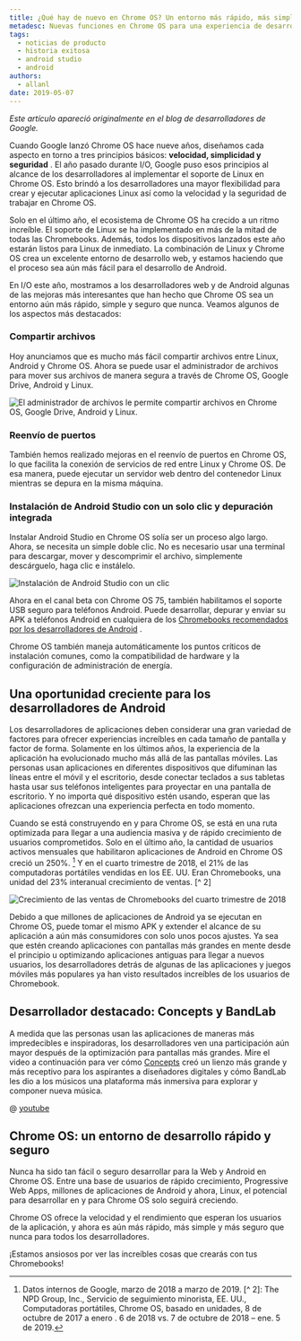 ```yaml
---
title: ¿Qué hay de nuevo en Chrome OS? Un entorno más rápido, más simple y más seguro para desarrolladores web y Android
metadesc: Nuevas funciones en Chrome OS para una experiencia de desarrollador más optimizada.
tags:
  - noticias de producto
  - historia exitosa
  - android studio
  - android
authors:
  - allanl
date: 2019-05-07
---
```


_Este artículo apareció originalmente en el blog de desarrolladores de Google._

Cuando Google lanzó Chrome OS hace nueve años, diseñamos cada aspecto en torno a tres principios básicos: **velocidad, simplicidad y seguridad** . El año pasado durante I/O, Google puso esos principios al alcance de los desarrolladores al implementar el soporte de Linux en Chrome OS. Esto brindó a los desarrolladores una mayor flexibilidad para crear y ejecutar aplicaciones Linux así como la velocidad y la seguridad de trabajar en Chrome OS.

Solo en el último año, el ecosistema de Chrome OS ha crecido a un ritmo increíble. El soporte de Linux se ha implementado en más de la mitad de todas las Chromebooks. Además, todos los dispositivos lanzados este año estarán listos para Linux de inmediato. La combinación de Linux y Chrome OS crea un excelente entorno de desarrollo web, y estamos haciendo que el proceso sea aún más fácil para el desarrollo de Android.

En I/O este año, mostramos a los desarrolladores web y de Android algunas de las mejoras más interesantes que han hecho que Chrome OS sea un entorno aún más rápido, simple y seguro que nunca. Veamos algunos de los aspectos más destacados:

### Compartir archivos

Hoy anunciamos que es mucho más fácil compartir archivos entre Linux, Android y Chrome OS. Ahora se puede usar el administrador de archivos para mover sus archivos de manera segura a través de Chrome OS, Google Drive, Android y Linux.

![El administrador de archivos le permite compartir archivos en Chrome OS, Google Drive, Android y Linux.](/images/posts/chromeos-io-19/file-sharing.gif)

### Reenvío de puertos

También hemos realizado mejoras en el reenvío de puertos en Chrome OS, lo que facilita la conexión de servicios de red entre Linux y Chrome OS. De esa manera, puede ejecutar un servidor web dentro del contenedor Linux mientras se depura en la misma máquina.

### Instalación de Android Studio con un solo clic y depuración integrada

Instalar Android Studio en Chrome OS solía ser un proceso algo largo. Ahora, se necesita un simple doble clic. No es necesario usar una terminal para descargar, mover y descomprimir el archivo, simplemente descárguelo, haga clic e instálelo.

![Instalación de Android Studio con un clic](/images/posts/chromeos-io-19/one-click-install-android-studio.png)

Ahora en el canal beta con Chrome OS 75, también habilitamos el soporte USB seguro para teléfonos Android. Puede desarrollar, depurar y enviar su APK a teléfonos Android en cualquiera de los [Chromebooks recomendados por los desarrolladores de Android](https://developer.android.com/studio#Requirements) .

Chrome OS también maneja automáticamente los puntos críticos de instalación comunes, como la compatibilidad de hardware y la configuración de administración de energía.

## Una oportunidad creciente para los desarrolladores de Android

Los desarrolladores de aplicaciones deben considerar una gran variedad de factores para ofrecer experiencias increíbles en cada tamaño de pantalla y factor de forma. Solamente en los últimos años, la experiencia de la aplicación ha evolucionado mucho más allá de las pantallas móviles. Las personas usan aplicaciones en diferentes dispositivos que difuminan las líneas entre el móvil y el escritorio, desde conectar teclados a sus tabletas hasta usar sus teléfonos inteligentes para proyectar en una pantalla de escritorio. Y no importa qué dispositivo estén usando, esperan que las aplicaciones ofrezcan una experiencia perfecta en todo momento.

Cuando se está construyendo en y para Chrome OS, se está en una ruta optimizada para llegar a una audiencia masiva y de rápido crecimiento de usuarios comprometidos. Solo en el último año, la cantidad de usuarios activos mensuales que habilitaron aplicaciones de Android en Chrome OS creció un 250%. [^ 1] Y en el cuarto trimestre de 2018, el 21% de las computadoras portátiles vendidas en los EE. UU. Eran Chromebooks, una unidad del 23% interanual crecimiento de ventas. [^ 2]

[^ 1]: Datos internos de Google, marzo de 2018 a marzo de 2019. [^ 2]: The NPD Group, Inc., Servicio de seguimiento minorista, EE. UU., Computadoras portátiles, Chrome OS, basado en unidades, 8 de octubre de 2017 a enero . 6 de 2018 vs. 7 de octubre de 2018 – ene. 5 de 2019.

![Crecimiento de las ventas de Chromebooks del cuarto trimestre de 2018](/images/posts/chromeos-io-19/q4-2018-chromebooks-sales.gif)

Debido a que millones de aplicaciones de Android ya se ejecutan en Chrome OS, puede tomar el mismo APK y extender el alcance de su aplicación a aún más consumidores con solo unos pocos ajustes. Ya sea que estén creando aplicaciones con pantallas más grandes en mente desde el principio u optimizando aplicaciones antiguas para llegar a nuevos usuarios, los desarrolladores detrás de algunas de las aplicaciones y juegos móviles más populares ya han visto resultados increíbles de los usuarios de Chromebook.

## Desarrollador destacado: Concepts y BandLab

A medida que las personas usan las aplicaciones de maneras más impredecibles e inspiradoras, los desarrolladores ven una participación aún mayor después de la optimización para pantallas más grandes. Mire el video a continuación para ver cómo [Concepts](/{{locale.code}}/stories/concepts) creó un lienzo más grande y más receptivo para los aspirantes a diseñadores digitales y cómo BandLab les dio a los músicos una plataforma más inmersiva para explorar y componer nueva música.

@ [youtube](https://www.youtube.com/watch?v=ypTbEKzwMEo)

## Chrome OS: un entorno de desarrollo rápido y seguro

Nunca ha sido tan fácil o seguro desarrollar para la Web y Android en Chrome OS. Entre una base de usuarios de rápido crecimiento, Progressive Web Apps, millones de aplicaciones de Android y ahora, Linux, el potencial para desarrollar en y para Chrome OS solo seguirá creciendo.

Chrome OS ofrece la velocidad y el rendimiento que esperan los usuarios de la aplicación, y ahora es aún más rápido, más simple y más seguro que nunca para todos los desarrolladores.

¡Estamos ansiosos por ver las increíbles cosas que crearás con tus Chromebooks!
